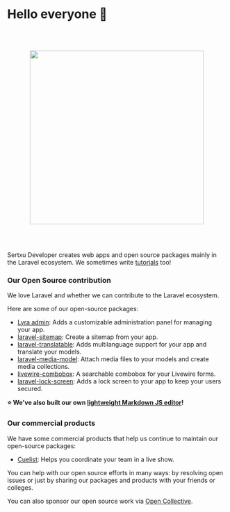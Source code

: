 
# Hello everyone 👋

<br><br>
<p align="center"><a href="https://sertxu.dev" target="_blank"><img src="https://www.sertxudeveloper.com/assets/logo.svg" width="400"></a></p>
<br><br>

Sertxu Developer creates web apps and open source packages mainly in the Laravel ecosystem.
We sometimes write [tutorials](https://www.sertxudeveloper.com/blog) too!

### Our Open Source contribution

We love Laravel and whether we can contribute to the Laravel ecosystem.

Here are some of our open-source packages:

- [Lyra admin](https://github.com/sertxudeveloper/Lyra): Adds a customizable administration panel for managing your app.
- [laravel-sitemap](https://github.com/sertxudeveloper/laravel-sitemap): Create a sitemap from your app.
- [laravel-translatable](https://github.com/sertxudeveloper/laravel-translatable): Adds multilanguage support for your app and translate your models.
- [laravel-media-model](https://github.com/sertxudeveloper/laravel-media-model): Attach media files to your models and create media collections.
- [livewire-combobox](https://github.com/sertxudeveloper/livewire-combobox): A searchable combobox for your Livewire forms.
- [laravel-lock-screen](https://github.com/sertxudeveloper/laravel-lock-screen): Adds a lock screen to your app to keep your users secured.

**⭐ We've also built our own [lightweight Markdown JS editor](https://github.com/sertxudeveloper/markdown-editor)!**

### Our commercial products

We have some commercial products that help us continue to maintain our open-source packages:

- [Cuelist](https://cuelist.app): Helps you coordinate your team in a live show.

You can help with our open source efforts in many ways: by resolving open issues or just by sharing our packages and products with your friends or colleges.

You can also sponsor our open source work via [Open Collective](https://opencollective.com/sertxudeveloper).
